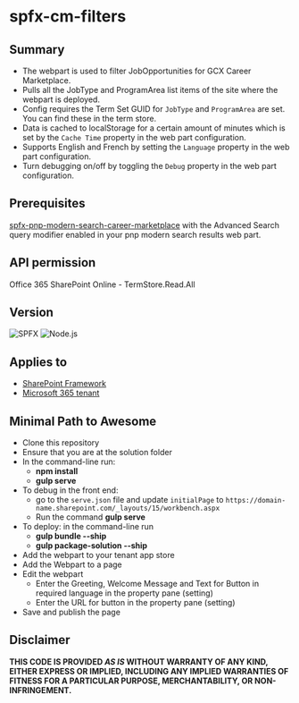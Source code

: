 # spfx-cm-filters

## Summary

- The webpart is used to filter JobOpportunities for GCX Career Marketplace.
- Pulls all the JobType and ProgramArea list items of the site where the webpart is deployed.
- Config requires the Term Set GUID for `JobType` and `ProgramArea` are set. You can find these in the term store.
- Data is cached to localStorage for a certain amount of minutes which is set by the `Cache Time` property in the web part configuration.
- Supports English and French by setting the `Language` property in the web part configuration.
- Turn debugging on/off by toggling the `Debug` property in the web part configuration.

## Prerequisites

[spfx-pnp-modern-search-career-marketplace](https://github.com/gcxchange-gcechange/spfx-pnp-modern-search-career-marketplace) with the Advanced Search query modifier enabled in your pnp modern search results web part.

## API permission

Office 365 SharePoint Online - TermStore.Read.All

## Version

![SPFX](https://img.shields.io/badge/SPFX-1.20.0-green.svg)
![Node.js](https://img.shields.io/badge/Node.js-v18.17.1+-green.svg)

## Applies to

- [SharePoint Framework](https://aka.ms/spfx)
- [Microsoft 365 tenant](https://docs.microsoft.com/en-us/sharepoint/dev/spfx/set-up-your-developer-tenant)

## Minimal Path to Awesome

- Clone this repository
- Ensure that you are at the solution folder
- In the command-line run:
  - **npm install**
  - **gulp serve**
- To debug in the front end:
  - go to the `serve.json` file and update `initialPage` to `https://domain-name.sharepoint.com/_layouts/15/workbench.aspx`
  - Run the command **gulp serve**
- To deploy: in the command-line run
  - **gulp bundle --ship**
  - **gulp package-solution --ship**
- Add the webpart to your tenant app store
- Add the Webpart to a page
- Edit the webpart
  - Enter the Greeting, Welcome Message and Text for Button in required language in the property pane (setting)
  - Enter the URL for button in the property pane (setting)
- Save and publish the page

## Disclaimer

**THIS CODE IS PROVIDED *AS IS* WITHOUT WARRANTY OF ANY KIND, EITHER EXPRESS OR IMPLIED, INCLUDING ANY IMPLIED WARRANTIES OF FITNESS FOR A PARTICULAR PURPOSE, MERCHANTABILITY, OR NON-INFRINGEMENT.**
